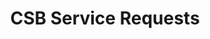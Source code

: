 ---
schema: default
title: CSB Service Requests
organization: City of St. Louis
notes: >-
  Citizens' Service Bureau service requests; Updated: 09/21/2017
resources:
  - name: 'CSVs of service requests'
    url: 'https://github.com/OpenDataSTL/stl-service-requests'
    format: csv
license: ''
category:
  - Properties
  - Public Safety
maintainer: ''
maintainer_email: ''
---
